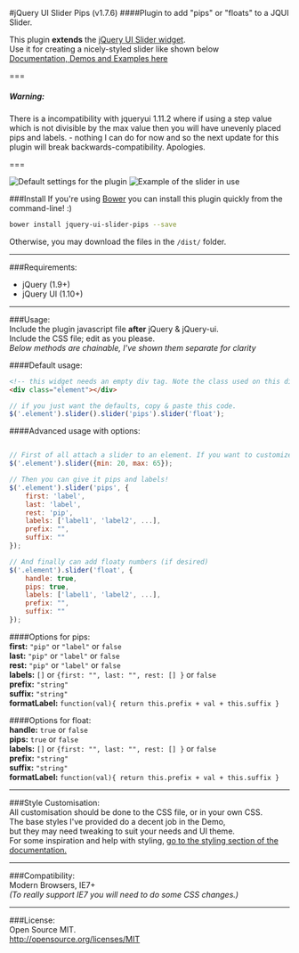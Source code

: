 #jQuery UI Slider Pips (v1.7.6) 
####Plugin to add "pips" or "floats" to a JQUI Slider.
    
  
This plugin **extends** the [jQuery UI Slider widget](http://jqueryui.com/slider/).  
Use it for creating a nicely-styled slider like shown below  
[Documentation, Demos and Examples here](http://simeydotme.github.io/jQuery-ui-Slider-Pips/)

===  

##### Warning:  
There is a incompatibility with jqueryui 1.11.2 where if using a step value which is not divisible by the max value then you will have unevenly placed pips and labels. - nothing  I can do for now and so the next update for this plugin will break backwards-compatibility. Apologies.  

===

![Default settings for the plugin](http://files.simey.me/pips.jpg "Example of Pips plugin with default options")
![Example of the slider in use](https://cloud.githubusercontent.com/assets/2817396/3999716/d887ebf2-2952-11e4-9044-0c1b6baba99a.gif "Slider being used by a person with a mouse")

###Install
If you're using [Bower](http://bower.io) you can install this plugin quickly from the command-line! :)
```bash
bower install jquery-ui-slider-pips --save
```

Otherwise, you may download the files in the `/dist/` folder.

------------------------------------  
  
###Requirements:
  - jQuery (1.9+)
  - jQuery UI (1.10+)
  
------------------------------------  
  
###Usage:   
Include the plugin javascript file __after__ jQuery & jQuery-ui.   
Include the CSS file; edit as you please.  
_Below methods are chainable, I've shown them separate for clarity_
  
####Default usage:

```html
<!-- this widget needs an empty div tag. Note the class used on this div and on the jquery selectors below need to be the same... -->
<div class="element"></div>
```

```javascript
// if you just want the defaults, copy & paste this code.
$('.element').slider().slider('pips').slider('float');
```

####Advanced usage with options:
```javascript

// First of all attach a slider to an element. If you want to customize the range of values, you do it in the initialization.
$('.element').slider({min: 20, max: 65});

// Then you can give it pips and labels!  
$('.element').slider('pips', {  
    first: 'label',  
    last: 'label',  
    rest: 'pip',  
    labels: ['label1', 'label2', ...],  
    prefix: "",  
    suffix: ""  
});

// And finally can add floaty numbers (if desired)  
$('.element').slider('float', {  
    handle: true,  
    pips: true,  
    labels: ['label1', 'label2', ...],  
    prefix: "",  
    suffix: ""  
});
```

####Options for pips:  
**first:** `"pip"` or `"label"` or `false`  
**last:** `"pip"` or `"label"` or `false`  
**rest:** `"pip"` or `"label"` or `false`  
**labels:** `[]` or `{first: "", last: "", rest: [] }` or `false`  
**prefix:** `"string"`  
**suffix:** `"string"`  
**formatLabel:** `function(val){ return this.prefix + val + this.suffix }`  

####Options for float:  
**handle:** `true` or `false`  
**pips:** `true` or `false`  
**labels:** `[]` or `{first: "", last: "", rest: [] }` or `false`  
**prefix:** `"string"`  
**suffix:** `"string"`  
**formatLabel:** `function(val){ return this.prefix + val + this.suffix }`  


  
  
------------------------------------

###Style Customisation:  
All customisation should be done to the CSS file, or in your own CSS.  
The base styles I've provided do a decent job in the Demo,   
but they may need tweaking to suit your needs and UI theme.  
For some inspiration and help with styling, [go to the styling section of the documentation.](http://simeydotme.github.io/jQuery-ui-Slider-Pips/#themeing)
  
------------------------------------

###Compatibility:   
Modern Browsers, IE7+   
_(To really support IE7 you will need to do some CSS changes.)_

------------------------------------

###License:  
Open Source MIT.  
http://opensource.org/licenses/MIT

